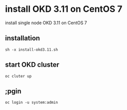 # install OKD 3.11 on CentOS 7

install single node OKD 3.11 on CentOS 7

## installation

```
sh -x install-okd3.11.sh
```

## start OKD cluster

```
oc cluter up
```

## ;pgin

```
oc login -u system:admin
```
